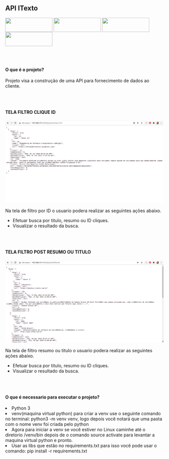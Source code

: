 <h2> API ITexto </h2>


<!-- <h3> Feito com carinho e suor, usando as stacks abaixo. </h3> -->


<div style="display: inline_block">

<img align="center" height="45px" width="150px" src="https://cdn.jsdelivr.net/gh/devicons/devicon/icons/python/python-original.svg" />

<img align="center" height="45px" width="150px" src="https://cdn.jsdelivr.net/gh/devicons/devicon/icons/mysql/mysql-original.svg" />

<img align="center" height="45px" width="150px" src="https://cdn.jsdelivr.net/gh/devicons/devicon/icons/flask/flask-original.svg" />
  
<img align="center" height="45px" width="150px" src="https://cdn.jsdelivr.net/gh/devicons/devicon/icons/sqlalchemy/sqlalchemy-original.svg" />

 
</div>


##

<br>

<h4> O que é o projeto? </h4>

<p> Projeto visa a construção de uma API para fornecimento de dados ao cliente. </p>

##

<br>

<h4> TELA FILTRO CLIQUE ID </h4>

<img src="Captura de tela de 2022-03-04 16-27-55.png">

<p> Na tela de filtro por ID o usuario podera realizar as seguintes ações abaixo. </p>

<ul>

<li> Efetuar busca por titulo, resumo ou ID cliques.  </li>
<li> Visualizar o resultado da busca. </li>

</ul>



##

<br>

<h4> TELA FILTRO POST RESUMO OU TITULO </h4>

<img src="Captura de tela de 2022-03-04 16-28-23.png">

<p> Na tela de filtro resumo ou titulo o usuario podera realizar as seguintes ações abaixo. </p>

<ul>

<li> Efetuar busca por titulo, resumo ou ID cliques.  </li>
<li> Visualizar o resultado da busca. </li>

</ul>

##

<br>

<h4> O que é necessario para executar o projeto? </h4>

<li> Python 3 </li> 
<li> venv(maquina virtual python) para criar a venv use o seguinte comando no terminal: python3 -m venv venv, logo depois você notará que uma pasta com o nome venv foi criada pelo python </li>
<li> Agora para iniciar a venv se você estiver no Linux caminhe até o diretorio /venv/bin depois de o comando source activate para levantar a maquina virtual python e pronto. </li>
<li> Usar as libs que estão no requirements.txt para isso você pode usar o comando: pip install -r requirements.txt  </li>

